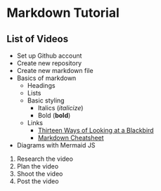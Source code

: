 # Markdown Tutorial

## List of Videos

- Set up Github account
- Create new repository
- Create new markdown file
- Basics of markdown
  - Headings
  - Lists
  - Basic styling
    - Italics (*italicize*)
    - Bold (**bold**)
  - Links
    - [Thirteen Ways of Looking at a Blackbird](https://www.poetryfoundation.org/poems/45236/thirteen-ways-of-looking-at-a-blackbird)
    - [Markdown Cheatsheet](https://www.markdownguide.org/cheat-sheet/)
- Diagrams with Mermaid JS



1. Research the video
2. Plan the video
3. Shoot the video
4. Post the video
